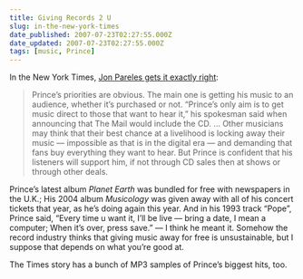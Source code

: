 ```yaml
---
title: Giving Records 2 U
slug: in-the-new-york-times
date_published: 2007-07-23T02:27:55.000Z
date_updated: 2007-07-23T02:27:55.000Z
tags: [music, Prince]
---
```


In the New York Times, [Jon Pareles gets it exactly right](http://www.nytimes.com/2007/07/22/arts/music/22pare.html?pagewanted=all):

> Prince’s priorities are obvious. The main one is getting his music to an audience, whether it’s purchased or not. “Prince’s only aim is to get music direct to those that want to hear it,” his spokesman said when announcing that The Mail would include the CD. … Other musicians may think that their best chance at a livelihood is locking away their music — impossible as that is in the digital era — and demanding that fans buy everything they want to hear. But Prince is confident that his listeners will support him, if not through CD sales then at shows or through other deals.

Prince’s latest album *Planet Earth* was bundled for free with newspapers in the U.K.; His 2004 album *Musicology* was given away with all of his concert tickets that year, as he’s doing again this year. And in his 1993 track “Pope”, Prince said, “Every time u want it, I’ll be live — bring a date, I mean a computer; When it’s over, press save.” — I think he meant it. Somehow the record industry thinks that giving music away for free is unsustainable, but I suppose that depends on what you’re good at.

The Times story has a bunch of MP3 samples of Prince’s biggest hits, too.
